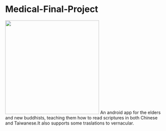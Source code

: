 # Medical-Final-Project
<img src="https://i.imgur.com/Xi1PmMI.jpg" width="300">
An android app for the elders and new buddhists, teaching them how to read scriptures in both Chinese and Taiwanese.It also supports some traslations to vernacular.
